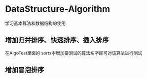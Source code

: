 # DataStructure-Algorithm
学习基本算法和数据结构的使用

## 增加归并排序、快速排序、插入排序

在AlgoTest里面的 sorts中增加要测试的算法名字即可对该算法进行测试

## 增加冒泡排序
